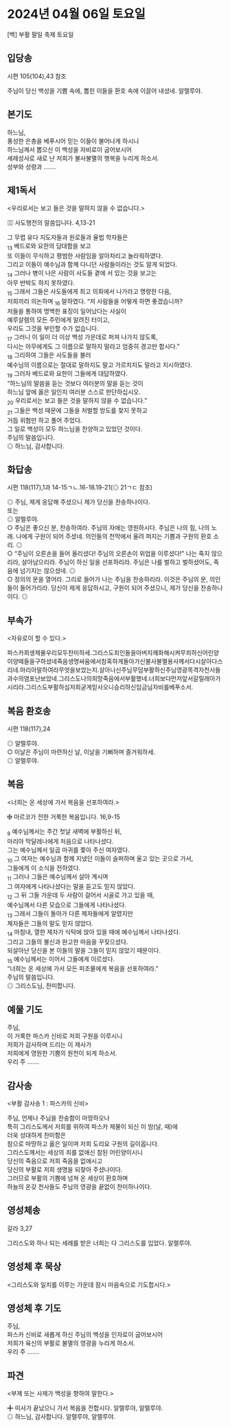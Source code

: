 # 2024년 04월 06일 토요일

[백] 부활 팔일 축제 토요일  


## 입당송

시편 105(104),43 참조

주님이 당신 백성을 기쁨 속에, 뽑힌 이들을 환호 속에 이끌어 내셨네. 알렐루야.  
  
## 본기도

하느님,  
풍성한 은총을 베푸시어 믿는 이들이 불어나게 하시니  
하느님께서 뽑으신 이 백성을 자비로이 굽어보시어  
세례성사로 새로 난 저희가 불사불멸의 행복을 누리게 하소서.  
성부와 성령과 …….  
  
## 제1독서

<우리로서는 보고 들은 것을 말하지 않을 수 없습니다.>

▥ 사도행전의 말씀입니다. 4,13-21

그 무렵 유다 지도자들과 원로들과 율법 학자들은  
<sub>13</sub> 베드로와 요한의 담대함을 보고  
또 이들이 무식하고 평범한 사람임을 알아차리고 놀라워하였다.  
그리고 이들이 예수님과 함께 다니던 사람들이라는 것도 알게 되었다.  
<sub>14</sub> 그러나 병이 나은 사람이 사도들 곁에 서 있는 것을 보고는  
아무 반박도 하지 못하였다.  
<sub>15</sub> 그래서 그들은 사도들에게 최고 의회에서 나가라고 명령한 다음,  
저희끼리 의논하며 <sub>16</sub> 말하였다. “저 사람들을 어떻게 하면 좋겠습니까?  
저들을 통하여 명백한 표징이 일어났다는 사실이  
예루살렘의 모든 주민에게 알려진 터이고,  
우리도 그것을 부인할 수가 없습니다.  
<sub>17</sub> 그러니 이 일이 더 이상 백성 가운데로 퍼져 나가지 않도록,  
다시는 아무에게도 그 이름으로 말하지 말라고 엄중히 경고만 합시다.”  
<sub>18</sub> 그리하여 그들은 사도들을 불러  
예수님의 이름으로는 절대로 말하지도 말고 가르치지도 말라고 지시하였다.  
<sub>19</sub> 그러자 베드로와 요한이 그들에게 대답하였다.  
“하느님의 말씀을 듣는 것보다 여러분의 말을 듣는 것이  
하느님 앞에 옳은 일인지 여러분 스스로 판단하십시오.  
<sub>20</sub> 우리로서는 보고 들은 것을 말하지 않을 수 없습니다.”  
<sub>21</sub> 그들은 백성 때문에 그들을 처벌할 방도를 찾지 못하고  
거듭 위협만 하고 풀어 주었다.  
그 일로 백성이 모두 하느님을 찬양하고 있었던 것이다.  
주님의 말씀입니다.  
◎ 하느님, 감사합니다.  
  
## 화답송

시편 118(117),1과 14-15ㄱㄴ.16-18.19-21(◎ 21ㄱㄷ 참조)

◎ 주님, 제게 응답해 주셨으니 제가 당신을 찬송하나이다.  
또는  
◎ 알렐루야.  
○ 주님은 좋으신 분, 찬송하여라. 주님의 자애는 영원하시다. 주님은 나의 힘, 나의 노래. 나에게 구원이 되어 주셨네. 의인들의 천막에서 울려 퍼지는 기쁨과 구원의 환호 소리. ◎  
○ “주님이 오른손을 들어 올리셨다! 주님의 오른손이 위업을 이루셨다!” 나는 죽지 않으리라, 살아남으리라. 주님이 하신 일을 선포하리라. 주님은 나를 벌하고 벌하셨어도, 죽음에 넘기지는 않으셨네. ◎  
○ 정의의 문을 열어라. 그리로 들어가 나는 주님을 찬송하리라. 이것은 주님의 문, 의인들이 들어가리라. 당신이 제게 응답하시고, 구원이 되어 주셨으니, 제가 당신을 찬송하나이다. ◎  
  
## 부속가

<자유로이 할 수 있다.>

파스카희생제물우리모두찬미하세.그리스도죄인들을아버지께화해시켜무죄하신어린양이양떼들을구하셨네죽음생명싸움에서참혹하게돌아가신불사불멸용사께서다시살아다스리네.마리아말하여라무엇을보았는지.살아나신주님무덤부활하신주님영광목격자천사들과수의염포난보았네.그리스도나의희망죽음에서부활했네.너희보다먼저앞서갈릴래아가시리라.그리스도부활하심저희굳게믿사오니승리하신임금님자비를베푸소서.  
## 복음 환호송

시편 118(117),24

◎ 알렐루야.  
○ 이날은 주님이 마련하신 날, 이날을 기뻐하며 즐거워하세.  
◎ 알렐루야.  
  
## 복음

<너희는 온 세상에 가서 복음을 선포하여라.>

✠ 마르코가 전한 거룩한 복음입니다. 16,9-15

<sub>9</sub> 예수님께서는 주간 첫날 새벽에 부활하신 뒤,  
마리아 막달레나에게 처음으로 나타나셨다.  
그는 예수님께서 일곱 마귀를 쫓아 주신 여자였다.  
<sub>10</sub> 그 여자는 예수님과 함께 지냈던 이들이 슬퍼하며 울고 있는 곳으로 가서,  
그들에게 이 소식을 전하였다.  
<sub>11</sub> 그러나 그들은 예수님께서 살아 계시며  
그 여자에게 나타나셨다는 말을 듣고도 믿지 않았다.  
<sub>12</sub> 그 뒤 그들 가운데 두 사람이 걸어서 시골로 가고 있을 때,  
예수님께서 다른 모습으로 그들에게 나타나셨다.  
<sub>13</sub> 그래서 그들이 돌아가 다른 제자들에게 알렸지만  
제자들은 그들의 말도 믿지 않았다.  
<sub>14</sub> 마침내, 열한 제자가 식탁에 앉아 있을 때에 예수님께서 나타나셨다.  
그리고 그들의 불신과 완고한 마음을 꾸짖으셨다.  
되살아난 당신을 본 이들의 말을 그들이 믿지 않았기 때문이다.  
<sub>15</sub> 예수님께서는 이어서 그들에게 이르셨다.  
“너희는 온 세상에 가서 모든 피조물에게 복음을 선포하여라.”  
주님의 말씀입니다.  
◎ 그리스도님, 찬미합니다.  
  
## 예물 기도

주님,  
이 거룩한 파스카 신비로 저희 구원을 이루시니  
저희가 감사하며 드리는 이 제사가  
저희에게 영원한 기쁨의 원천이 되게 하소서.  
우리 주 …….  
  
## 감사송

<부활 감사송 1 : 파스카의 신비>

주님, 언제나 주님을 찬송함이 마땅하오나  
특히 그리스도께서 저희를 위하여 파스카 제물이 되신 이 밤(날, 때)에  
더욱 성대하게 찬미함은  
참으로 마땅하고 옳은 일이며 저희 도리요 구원의 길이옵니다.  
그리스도께서는 세상의 죄를 없애신 참된 어린양이시니  
당신의 죽음으로 저희 죽음을 없애시고  
당신의 부활로 저희 생명을 되찾아 주셨나이다.  
그러므로 부활의 기쁨에 넘쳐 온 세상이 환호하며  
하늘의 온갖 천사들도 주님의 영광을 끝없이 찬미하나이다.  
  
## 영성체송

갈라 3,27

그리스도와 하나 되는 세례를 받은 너희는 다 그리스도를 입었다. 알렐루야.  
  
## 영성체 후 묵상

<그리스도와 일치를 이루는 가운데 잠시 마음속으로 기도합시다.>  
## 영성체 후 기도

주님,  
파스카 신비로 새롭게 하신 주님의 백성을 인자로이 굽어보시어  
저희가 육신의 부활로 불멸의 영광을 누리게 하소서.  
우리 주 …….  
  
## 파견

<부제 또는 사제가 백성을 향하여 말한다.>

╋ 미사가 끝났으니 가서 복음을 전합시다. 알렐루야, 알렐루야.  
◎ 하느님, 감사합니다. 알렐루야, 알렐루야.